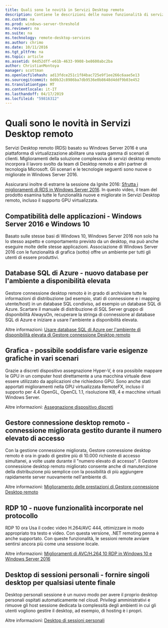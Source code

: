 ```yaml
---
title: Quali sono le novità in Servizi Desktop remoto
description: Contiene le descrizioni delle nuove funzionalità di servizi desktop remoto in Windows Server 2016.
ms.custom: na
ms.prod: windows-server-threshold
ms.reviewer: na
ms.suite: na
ms.technology: remote-desktop-services
ms.author: chrimo
ms.date: 10/11/2016
ms.tgt_pltfrm: na
ms.topic: article
ms.assetid: 04d52dff-e61b-4633-9908-be8600abc2ba
author: ChristianMontoya
manager: scottman
ms.openlocfilehash: ad13fdce251c1f84bac725e9f1ee266c6aae5e13
ms.sourcegitcommit: 0d0b32c8986ba7db9536e0b8648d4ddf9b03e452
ms.translationtype: MT
ms.contentlocale: it-IT
ms.lasthandoff: 04/17/2019
ms.locfileid: "59816312"
---
```

# <a name="whats-new-in-remote-desktop-services"></a>Quali sono le novità in Servizi Desktop remoto

Servizi Desktop remoto (RDS) basato su Windows Server 2016 è una piattaforma di virtualizzazione abilitare una vasta gamma di scenari di clienti. Miglioramenti della soluzione complessiva di servizi desktop remoto incorpora il lavoro svolto da team di Desktop remoto e altri partner di tecnologia Microsoft. Gli scenari e le tecnologie seguenti sono nuove o migliorate in Windows Server 2016.

Assicurarsi inoltre di estrarre la sessione da Ignite 2016: [Sfrutta i miglioramenti di RDS in Windows Server 2016](https://channel9.msdn.com/Events/Ignite/2016/BRK3098). In questo video, il team del prodotto esamina tutte le funzionalità nuove e migliorate in Servizi Desktop remoto, incluso il supporto GPU virtualizzata. 

## <a name="app-compatibility---windows-server-2016-and-windows-10"></a>Compatibilità delle applicazioni - Windows Server 2016 e Windows 10
Basato sulle stesse basi di Windows 10, Windows Server 2016 non solo ha lo stesso aspetto e comportamento previsto da un desktop, ma può anche eseguire molte delle stesse applicazioni. Associazione di Windows Server 2016 con le funzionalità di grafica (sotto) offre un ambiente per tutti gli utenti di essere produttivi. 

## <a name="azure-sql-database---the-new-database-for-your-highly-available-environment"></a>Database SQL di Azure - nuovo database per l'ambiente a disponibilità elevata
Gestore connessione desktop remoto è in grado di archiviare tutte le informazioni di distribuzione (ad esempio, stati di connessione e i mapping utente/host) in un database SQL condiviso, ad esempio un database SQL di Azure. Scartare il manuale di distribuzione di SQL Server gruppo di disponibilità AlwaysOn, recuperare la stringa di connessione al database SQL di Azure e iniziare a usare l'ambiente a disponibilità elevata.

Altre informazioni: [Usare database SQL di Azure per l'ambiente di disponibilità elevata di Gestore connessione Desktop remoto](https://blogs.technet.microsoft.com/enterprisemobility/2016/05/03/new-windows-server-2016-capability-use-azure-sql-db-for-your-remote-desktop-connection-broker-high-availability-environment/)

## <a name="graphics---solving-graphics-needs-across-various-scenarios"></a>Grafica - possibile soddisfare varie esigenze grafiche in vari scenari
Grazie a discreti dispositivo assegnazione Hyper-V, è ora possibile mappare le GPU in un computer host direttamente a una macchina virtuale deve essere utilizzato da applicazioni che richiedono GPU. Sono anche stati apportati miglioramenti nella GPU virtualizzata RemoteFX, incluso il supporto per 4.4 OpenGL, OpenCL 1.1, risoluzione KB, 4 e macchine virtuali Windows Server.

Altre informazioni: [Assegnazione dispositivo discreti](https://blogs.technet.microsoft.com/virtualization/2015/11/)

## <a name="rd-connection-broker---improved-connection-handling-during-logon-storms"></a>Gestore connessione desktop remoto - connessione migliorata gestito durante il numero elevato di accesso
Con la gestione connessione migliorata, Gestore connessione desktop remoto è ora in grado di gestire più di 10.000 richieste di accesso simultanei, a volte usate durante il "numero elevato di accesso". Il Gestore connessione desktop remoto migliorato consente anche di manutenzione della distribuzione più semplice con la possibilità di più aggiungere rapidamente server nuovamente nell'ambiente di.

Altre informazioni: [Miglioramento delle prestazioni di Gestore connessione Desktop remoto](https://blogs.technet.microsoft.com/enterprisemobility/2015/12/15/improved-remote-desktop-connection-broker-performance-with-windows-server-2016-and-windows-server-2012-r2-hotfix-kb3091411/)

## <a name="rdp-10---new-capabilities-built-into-the-protocol"></a>RDP 10 - nuove funzionalità incorporate nel protocollo
RDP 10 ora Usa il codec video H.264/AVC 444, ottimizzare in modo appropriato tra testo e video. Con questa versione, .NET remoting penna è anche supportato. Con queste funzionalità, le sessioni remote avviare sentirsi ancora più come una sessione locale.  

Altre informazioni: [Miglioramenti di AVC/H.264 10 RDP in Windows 10 e Windows Server 2016](https://blogs.technet.microsoft.com/enterprisemobility/2016/01/11/remote-desktop-protocol-rdp-10-avch-264-improvements-in-windows-10-and-windows-server-2016-technical-preview/)

## <a name="personal-session-desktops---providing-individual-desktops-to-any-end-user"></a>Desktop di sessioni personali - fornire singoli desktop per qualsiasi utente finale
Desktop personali sessione è un nuovo modo per avere il proprio desktop personali ospitati automaticamente nel cloud. Privilegi amministrativi e rimuove gli host sessione dedicata la complessità degli ambienti in cui gli utenti vogliono gestire il desktop, ad esempio, di hosting è i propri.

Altre informazioni: [Desktop di sessioni personali](rds-personal-session-desktops.md)
